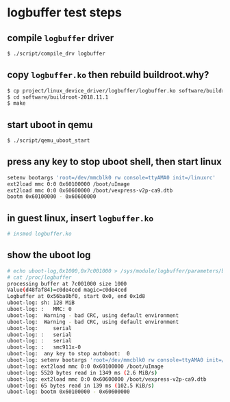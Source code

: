 # logbuffer test steps

## compile `logbuffer` driver
  ```bash
  $ ./script/compile_drv logbuffer
  ```
## copy `logbuffer.ko` then rebuild buildroot.why?
  ```bash
  $ cp project/linux_device_driver/logbuffer/logbuffer.ko software/buildroot-2018.11.1/output/target
  $ cd software/buildroot-2018.11.1
  $ make
  ```
## start uboot in qemu
  ```bash
  $ ./script/qemu_uboot_start
  ```
## press any key to stop uboot shell, then start linux
  ```bash
  setenv bootargs 'root=/dev/mmcblk0 rw console=ttyAMA0 init=/linuxrc'
  ext2load mmc 0:0 0x60100000 /boot/uImage
  ext2load mmc 0:0 0x60600000 /boot/vexpress-v2p-ca9.dtb
  bootm 0x60100000 - 0x60600000
  ```
## in guest linux, insert `logbuffer.ko`
  ```bash
  # insmod logbuffer.ko
  ```

## show the uboot log
  ```bash
  # echo uboot-log,0x1000,0x7c001000 > /sys/module/logbuffer/parameters/buffer_info 
  # cat /proc/logbuffer 
  processing buffer at 7c001000 size 1000
  Value(d48faf84)=c0de4ced magic=c0de4ced
  Logbuffer at 0x56ba0bf0, start 0x0, end 0x1d8
  uboot-log: sh: 128 MiB
  uboot-log: :   MMC: 0
  uboot-log:  Warning - bad CRC, using default environment
  uboot-log:  Warning - bad CRC, using default environment
  uboot-log:     serial
  uboot-log: :   serial
  uboot-log: :   serial
  uboot-log: :   smc911x-0
  uboot-log:  any key to stop autoboot:  0 
  uboot-log: setenv bootargs 'root=/dev/mmcblk0 rw console=ttyAMA0 init=/linuxrc'
  uboot-log: ext2load mmc 0:0 0x60100000 /boot/uImage
  uboot-log: 5520 bytes read in 1349 ms (2.6 MiB/s)
  uboot-log: ext2load mmc 0:0 0x60600000 /boot/vexpress-v2p-ca9.dtb
  uboot-log: 65 bytes read in 139 ms (102.5 KiB/s)
  uboot-log: bootm 0x60100000 - 0x60600000
  ```
